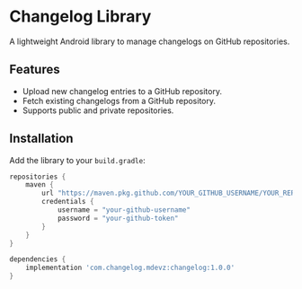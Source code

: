 # Changelog Library

A lightweight Android library to manage changelogs on GitHub repositories.

## Features
- Upload new changelog entries to a GitHub repository.
- Fetch existing changelogs from a GitHub repository.
- Supports public and private repositories.

## Installation

Add the library to your `build.gradle`:

```gradle
repositories {
    maven {
        url "https://maven.pkg.github.com/YOUR_GITHUB_USERNAME/YOUR_REPOSITORY_NAME"
        credentials {
            username = "your-github-username"
            password = "your-github-token"
        }
    }
}

dependencies {
    implementation 'com.changelog.mdevz:changelog:1.0.0'
}
